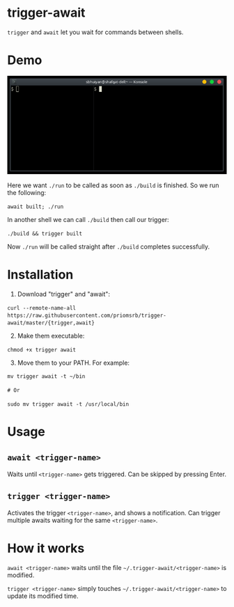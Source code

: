 # trigger-await
`trigger` and `await` let you wait for commands between shells.

# Demo

![](demo.gif)

Here we want `./run` to be called as soon as `./build` is finished. So we run the following:

`await built; ./run`

In another shell we can call `./build` then call our trigger:

`./build && trigger built`

Now `./run` will be called straight after `./build` completes successfully.

# Installation

1. Download "trigger" and "await":

```curl --remote-name-all https://raw.githubusercontent.com/priomsrb/trigger-await/master/{trigger,await}```

2. Make them executable:

```chmod +x trigger await```

3. Move them to your PATH. For example:

```
mv trigger await -t ~/bin

# Or

sudo mv trigger await -t /usr/local/bin
```

# Usage

## `await <trigger-name>`

Waits until `<trigger-name>` gets triggered. Can be skipped by pressing Enter.

## `trigger <trigger-name>`

Activates the trigger `<trigger-name>`, and shows a notification. Can trigger multiple awaits waiting for the same `<trigger-name>`.

# How it works

`await <trigger-name>` waits until the file `~/.trigger-await/<trigger-name>` is modified.

`trigger <trigger-name>` simply touches `~/.trigger-await/<trigger-name>` to update its modified time.
